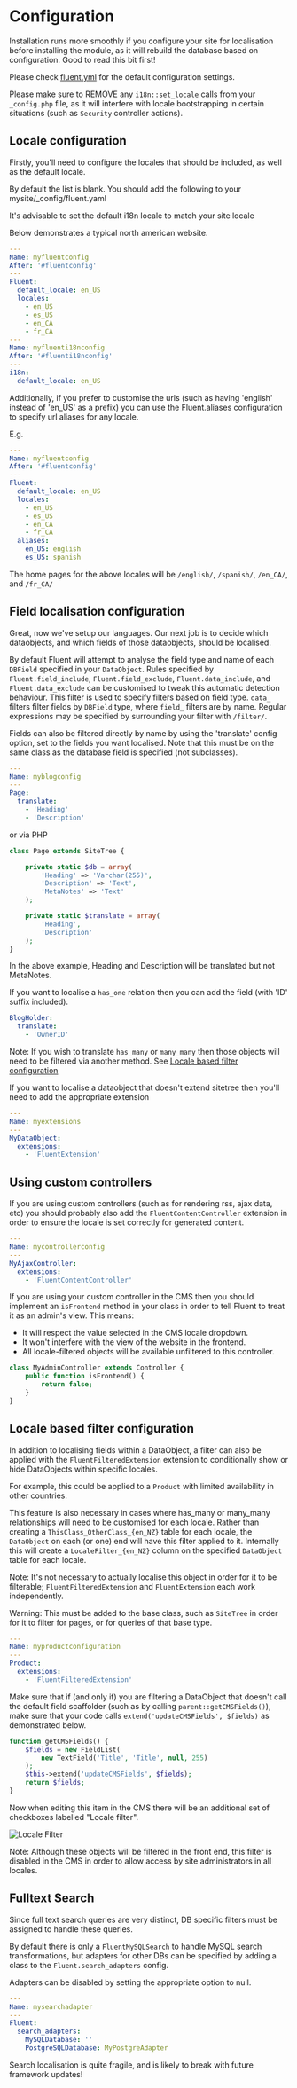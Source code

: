 # Configuration

Installation runs more smoothly if you configure your site for localisation before
installing the module, as it will rebuild the database based on configuration.
Good to read this bit first!

Please check [fluent.yml](_config/fluent.yml) for the default configuration settings.

Please make sure to REMOVE any `i18n::set_locale` calls from your `_config.php` file, as it
will interfere with locale bootstrapping in certain situations (such as `Security` controller actions).

## Locale configuration

Firstly, you'll need to configure the locales that should be included, as well as
the default locale.

By default the list is blank. You should add the following to your mysite/_config/fluent.yaml

It's advisable to set the default i18n locale to match your site locale

Below demonstrates a typical north american website.

```yaml
---
Name: myfluentconfig
After: '#fluentconfig'
---
Fluent:
  default_locale: en_US
  locales:
    - en_US
    - es_US
	- en_CA
    - fr_CA
---
Name: myfluenti18nconfig
After: '#fluenti18nconfig'
---
i18n:
  default_locale: en_US
```

Additionally, if you prefer to customise the urls (such as having 'english' instead of 'en_US' as a prefix) you can use
the Fluent.aliases configuration to specify url aliases for any locale.

E.g.

```yaml
---
Name: myfluentconfig
After: '#fluentconfig'
---
Fluent:
  default_locale: en_US
  locales:
    - en_US
    - es_US
	- en_CA
    - fr_CA
  aliases:
    en_US: english
    es_US: spanish
```

The home pages for the above locales will be `/english/`, `/spanish/`, `/en_CA/`, and `/fr_CA/`

## Field localisation configuration

Great, now we've setup our languages. Our next job is to decide which dataobjects, and which
fields of those dataobjects, should be localised.

By default Fluent will attempt to analyse the field type and name of each `DBField` specified in your `DataObject`.
Rules specified by `Fluent.field_include`, `Fluent.field_exclude`, `Fluent.data_include`, and `Fluent.data_exclude`
can be customised to tweak this automatic detection behaviour. This filter is used to specify filters based on field
type. `data_` filters filter fields by `DBField` type, where `field_` filters are by name. Regular expressions may
be specified by surrounding your filter with `/filter/`.

Fields can also be filtered directly by name by using the 'translate' config option, set to the fields you want
localised. Note that this must be on the same class as the database field is specified (not subclasses).

```yaml
---
Name: myblogconfig
---
Page:
  translate:
    - 'Heading'
    - 'Description'
```

or via PHP

```php
class Page extends SiteTree {

	private static $db = array(
		'Heading' => 'Varchar(255)',
		'Description' => 'Text',
		'MetaNotes' => 'Text'
	);

	private static $translate = array(
		'Heading',
		'Description'
	);
}
```

In the above example, Heading and Description will be translated but not MetaNotes.

If you want to localise a `has_one` relation then you can add the field (with 'ID'
suffix included).

```yaml
BlogHolder:
  translate:
    - 'OwnerID'
```

Note: If you wish to translate `has_many` or `many_many` then those objects will need
to be filtered via another method. See [Locale based filter configuration](#locale-based-filter-configuration)

If you want to localise a dataobject that doesn't extend sitetree then you'll need
to add the appropriate extension

```yaml
---
Name: myextensions
---
MyDataObject:
  extensions:
    - 'FluentExtension'
```

## Using custom controllers

If you are using custom controllers (such as for rendering rss, ajax data, etc) you
should probably also add the `FluentContentController` extension in order to ensure
the locale is set correctly for generated content.

```yaml
---
Name: mycontrollerconfig
---
MyAjaxController:
  extensions:
    - 'FluentContentController'
```

If you are using your custom controller in the CMS then you should implement 
an `isFrontend` method in your class in order to tell Fluent to treat it as an
admin's view. This means:

 * It will respect the value selected in the CMS locale dropdown.
 * It won't interfere with the view of the website in the frontend.
 * All locale-filtered objects will be available unfiltered to this controller.

```php
class MyAdminController extends Controller {
	public function isFrontend() {
		return false;
	}
}
```

## Locale based filter configuration

In addition to localising fields within a DataObject, a filter can also be applied
with the `FluentFilteredExtension` extension to conditionally show or hide DataObjects
within specific locales.

For example, this could be applied to a `Product` with limited availability in other countries.

This feature is also necessary in cases where has_many or many_many relationships will need
to be customised for each locale. Rather than creating a `ThisClass_OtherClass_{en_NZ}` table
for each locale, the `DataObject` on each (or one) end will have this filter applied
to it. Internally this will create a `LocaleFilter_{en_NZ}` column on the specified
`DataObject` table for each locale.

Note: It's not necessary to actually localise this object in order for it to be
filterable; `FluentFilteredExtension` and `FluentExtension` each work independently.

Warning: This must be added to the base class, such as `SiteTree` in order for it to filter
for pages, or for queries of that base type.

```yaml
---
Name: myproductconfiguration
---
Product:
  extensions:
    - 'FluentFilteredExtension'
```

Make sure that if (and only if) you are filtering a DataObject that doesn't call the default field scaffolder (such
as by calling `parent::getCMSFields()`), make sure that your code calls `extend('updateCMSFields', $fields)`
as demonstrated below.

```php
function getCMSFields() {
	$fields = new FieldList(
		new TextField('Title', 'Title', null, 255)
	);
	$this->extend('updateCMSFields', $fields);
	return $fields;
}
```

Now when editing this item in the CMS there will be an additional set of checkboxes
labelled "Locale filter".

![Locale Filter](screenshots/locale-filter.jpg "Locale filter")

Note: Although these objects will be filtered in the front end, this filter is disabled
in the CMS in order to allow access by site administrators in all locales.

## Fulltext Search

Since full text search queries are very distinct, DB specific filters must be assigned to handle these queries.

By default there is only a `FluentMySQLSearch` to handle MySQL search transformations, but adapters for other DBs can
be specified by adding a class to the `Fluent.search_adapters` config.

Adapters can be disabled by setting the appropriate option to null.

```yaml
---
Name: mysearchadapter
---
Fluent:
  search_adapters:
    MySQLDatabase: ''
    PostgreSQLDatabase: MyPostgreAdapter
```

Search localisation is quite fragile, and is likely to break with future framework updates!
